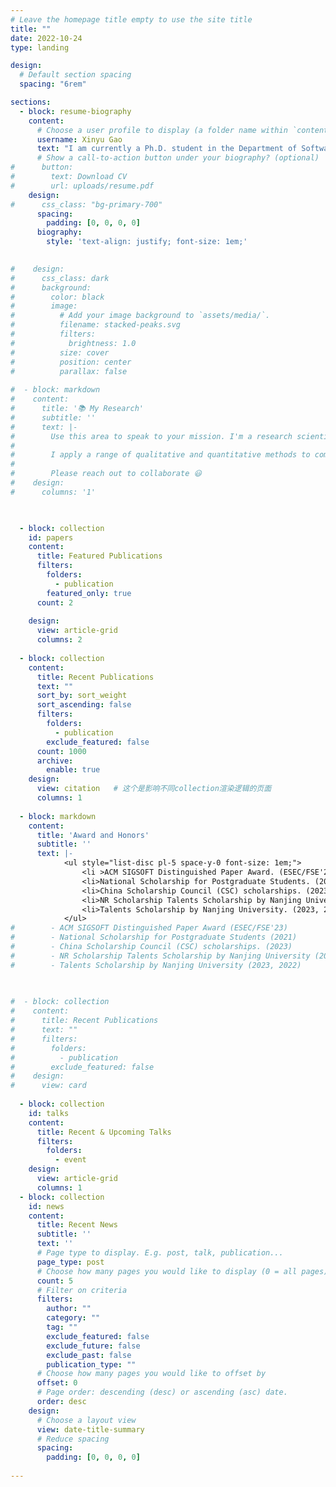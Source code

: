 ```yaml
---
# Leave the homepage title empty to use the site title
title: ""
date: 2022-10-24
type: landing

design:
  # Default section spacing
  spacing: "6rem"

sections:
  - block: resume-biography
    content:
      # Choose a user profile to display (a folder name within `content/authors/`) #
      username: Xinyu Gao
      text: "I am currently a Ph.D. student in the Department of Software Engineering, Nanjing University, advised by Prof. Yang Feng, Zhenyu Chen and Prof. Baowen Xu. My research focuses on reliability assurance of the AI-enabled complex software systems within the field of Software Engineering (SE). Recently, my work has explored testing, analysis, and repair for multi-sensor fusion based perception systems in autonomous driving. My work has been published in top-tier SE venues (e.g., ICSE, FSE, ASE, ISSTA)  and has received a distinguished paper award (FSE '23)."
      # Show a call-to-action button under your biography? (optional)
#      button:
#        text: Download CV
#        url: uploads/resume.pdf
    design:
#      css_class: "bg-primary-700"
      spacing:
        padding: [0, 0, 0, 0]
      biography:
        style: 'text-align: justify; font-size: 1em;'
        

#    design:
#      css_class: dark
#      background:
#        color: black
#        image:
#          # Add your image background to `assets/media/`.
#          filename: stacked-peaks.svg
#          filters:
#            brightness: 1.0
#          size: cover
#          position: center
#          parallax: false
      
#  - block: markdown
#    content:
#      title: '📚 My Research'
#      subtitle: ''
#      text: |-
#        Use this area to speak to your mission. I'm a research scientist in the Moonshot team at DeepMind. I blog about machine learning, deep learning, and moonshots.
#
#        I apply a range of qualitative and quantitative methods to comprehensively investigate the role of science and technology in the economy.
#        
#        Please reach out to collaborate 😃
#    design:
#      columns: '1'
  


  - block: collection
    id: papers
    content:
      title: Featured Publications
      filters:
        folders:
          - publication
        featured_only: true
      count: 2
      
    design:
      view: article-grid
      columns: 2
      
  - block: collection
    content:
      title: Recent Publications
      text: ""
      sort_by: sort_weight
      sort_ascending: false
      filters:
        folders:
          - publication
        exclude_featured: false
      count: 1000
      archive:
        enable: true
    design:
      view: citation   # 这个是影响不同collection渲染逻辑的页面
      columns: 1
    
  - block: markdown
    content:
      title: 'Award and Honors'
      subtitle: ''
      text: |-
            <ul style="list-disc pl-5 space-y-0 font-size: 1em;">
                <li >ACM SIGSOFT Distinguished Paper Award. (ESEC/FSE'23)</li>
                <li>National Scholarship for Postgraduate Students. (2021)</li>
                <li>China Scholarship Council (CSC) scholarships. (2023)</li>
                <li>NR Scholarship Talents Scholarship by Nanjing University. (2024)</li>
                <li>Talents Scholarship by Nanjing University. (2023, 2022)</li>
            </ul>
#        - ACM SIGSOFT Distinguished Paper Award (ESEC/FSE'23)
#        - National Scholarship for Postgraduate Students (2021)
#        - China Scholarship Council (CSC) scholarships. (2023)
#        - NR Scholarship Talents Scholarship by Nanjing University (2024)
#        - Talents Scholarship by Nanjing University (2023, 2022)

      
      
#  - block: collection
#    content:
#      title: Recent Publications
#      text: ""
#      filters:
#        folders:
#          - publication
#        exclude_featured: false
#    design:
#      view: card 
      
  - block: collection
    id: talks
    content:
      title: Recent & Upcoming Talks
      filters:
        folders:
          - event
    design:
      view: article-grid
      columns: 1
  - block: collection
    id: news
    content:
      title: Recent News
      subtitle: ''
      text: ''
      # Page type to display. E.g. post, talk, publication...
      page_type: post
      # Choose how many pages you would like to display (0 = all pages)
      count: 5
      # Filter on criteria
      filters:
        author: ""
        category: ""
        tag: ""
        exclude_featured: false
        exclude_future: false
        exclude_past: false
        publication_type: ""
      # Choose how many pages you would like to offset by
      offset: 0
      # Page order: descending (desc) or ascending (asc) date.
      order: desc
    design:
      # Choose a layout view
      view: date-title-summary
      # Reduce spacing
      spacing:
        padding: [0, 0, 0, 0]
        
---
```



